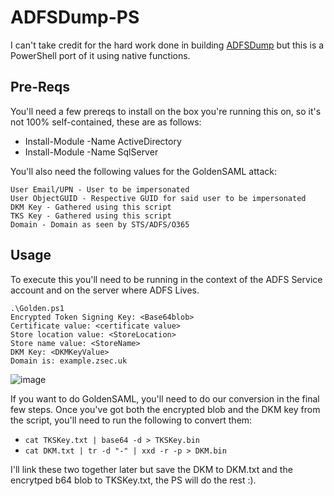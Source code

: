 # ADFSDump-PS
I can't take credit for the hard work done in building [ADFSDump](https://github.com/mandiant/ADFSDump) but this is a PowerShell port of it using native functions. 

## Pre-Reqs
You'll need a few prereqs to install on the box you're running this on, so it's not 100% self-contained, these are as follows:
- Install-Module -Name  ActiveDirectory
- Install-Module -Name SqlServer

You'll also need the following values for the GoldenSAML attack:
```
User Email/UPN - User to be impersonated
User ObjectGUID - Respective GUID for said user to be impersonated
DKM Key - Gathered using this script
TKS Key - Gathered using this script
Domain - Domain as seen by STS/ADFS/O365
```

## Usage 
To execute this you'll need to be running in the context of the ADFS Service account and on the server where ADFS Lives. 

```
.\Golden.ps1
Encrypted Token Signing Key: <Base64blob>
Certificate value: <certificate value>
Store location value: <StoreLocation>
Store name value: <StoreName>
DKM Key: <DKMKeyValue>
Domain is: example.zsec.uk
```

![image](https://github.com/ZephrFish/ADFSDump-PS/assets/5783068/9594365d-918d-4be5-b44e-ea9ac1e04a35)


If you want to do GoldenSAML, you'll need to do our conversion in the final few steps. Once you've got both the encrypted blob and the DKM key from the script, you'll need to run the following to convert them:
- `cat TKSKey.txt | base64 -d > TKSKey.bin`
- `cat DKM.txt | tr -d "-" | xxd -r -p > DKM.bin`


I'll link these two together later but save the DKM to DKM.txt and the encrytped b64 blob to TKSKey.txt, the PS will do the rest :).
